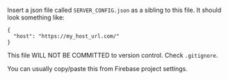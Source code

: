 Insert a json file called `SERVER_CONFIG.json` as a sibling to this file. It should look something like:
```
{
  "host": "https://my_host_url.com/"
}
```

This file WILL NOT BE COMMITTED to version control. Check `.gitignore`.

You can usually copy/paste this from Firebase project settings.
